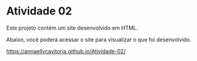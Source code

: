 # Atividade 02
Este projeto contém um site desenvolvido em HTML.

Abaixo, você poderá acessar o site para visualizar o que foi desenvolvido.

https://annaellycavitoria.github.io/Atividade-02/


